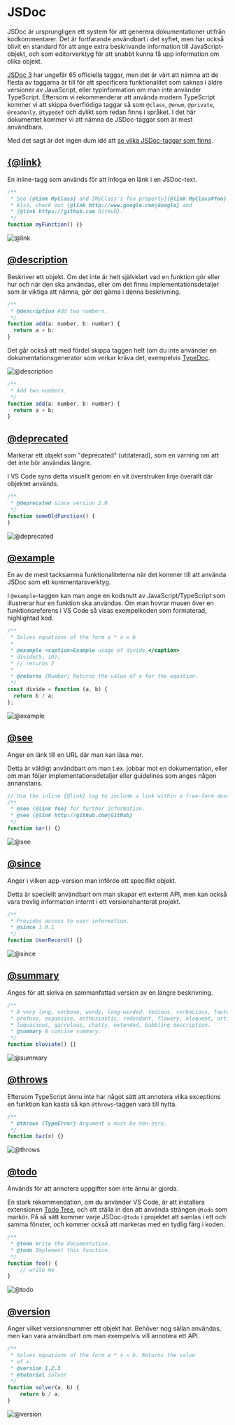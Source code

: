 # JSDoc

JSDoc är ursprungligen ett system för att generera dokumentationer utifrån kodkommentarer. Det är fortfarande användbart i det syftet, men har också blivit en standard för att ange extra beskrivande information till JavaScript-objekt, och som editorverktyg för att snabbt kunna få upp information om olika objekt.

[JSDoc 3](https://jsdoc.app/index.html) har ungefär 65 officiella taggar, men det är värt att nämna att de flesta av taggarna är till för att specificera funktionalitet som saknas i äldre versioner av JavaScript, eller typinformation om man inte använder TypeScript. Eftersom vi rekommenderar att använda modern TypeScript kommer vi att skippa överflödiga taggar så som `@class`, `@enum`, `@private`, `@readonly`, `@typedef` och dylikt som redan finns i språket. I det här dokumentet kommer vi att nämna de JSDoc-taggar som är mest användbara.

Med det sagt är det ingen dum idé att [se vilka JSDoc-taggar som finns](https://jsdoc.app/index.html).

## [{@link}](https://jsdoc.app/tags-inline-link.html)

En inline-tagg som används för att infoga en länk i en JSDoc-text.

```javascript
/**
 * See {@link MyClass} and [MyClass's foo property]{@link MyClass#foo}.
 * Also, check out {@link http://www.google.com|Google} and
 * {@link https://github.com GitHub}.
 */
function myFunction() {}
```

![@link](./assets/JSDoc_Link.png)

## [@description](https://jsdoc.app/tags-description.html)

Beskriver ett objekt. Om det inte är helt självklart vad en funktion gör eller hur och när den ska användas, eller om det finns implementationsdetaljer som är viktiga att nämna, gör det gärna i denna beskrivning.

```javascript
/**
 * @description Add two numbers.
 */
function add(a: number, b: number) {
  return a + b;
}
```

Det går också att med fördel skippa taggen helt (om du inte använder en dokumentationsgenerator som verkar kräva det, exempelvis [TypeDoc](https://typedoc.org/).

![@description](./assets/JSDoc_Description.png)

```javascript
/**
 * Add two numbers.
 */
function add(a: number, b: number) {
  return a + b;
}
```

## [@deprecated](https://jsdoc.app/tags-deprecated.html)

Markerar ett objekt som "deprecated" (utdaterad), som en varning om att det inte bör användas längre.

I VS Code syns detta visuellt genom en vit överstruken linje överallt där objektet används.

```javascript
/**
 * @deprecated since version 2.0
 */
function someOldFunction() {
}
```

![@deprecated](./assets/JSDoc_Deprecated.png)

## [@example](https://jsdoc.app/tags-example.html)

En av de mest tacksamma funktionaliteterna när det kommer till att använda JSDoc som ett kommentarsverktyg.

I `@example`-taggen kan man ange en kodsnutt av JavaScript/TypeScript som illustrerar hur en funktion ska användas. Om man hovrar musen över en funktionsreferens i VS Code så visas exempelkoden som formaterad, highlightad kod.

```javascript
/**
 * Solves equations of the form a * x = b
 *
 * @example <caption>Example usage of divide.</caption>
 * divide(5, 10);
 * // returns 2
 *
 * @returns {Number} Returns the value of x for the equation.
 */
const divide = function (a, b) {
  return b / a;
};
```

![@example](./assets/JSDoc_Example.png)

## [@see](https://jsdoc.app/tags-see.html)

Anger en länk till en URL där man kan läsa mer.

Detta är väldigt användbart om man t.ex. jobbar mot en dokumentation, eller om man följer implementationsdetaljer eller guidelines som anges någon annanstans.

```javascript
// Use the inline {@link} tag to include a link within a free-form description.
/**
 * @see {@link foo} for further information.
 * @see {@link http://github.com|GitHub}
 */
function bar() {}
```

![@see](./assets/JSDoc_See.png)

## [@since](https://jsdoc.app/tags-since.html)

Anger i vilken app-version man införde ett specifikt objekt.

Detta är speciellt användbart om man skapar ett externt API, men kan också vara trevlig information internt i ett versionshanterat projekt.

```javascript
/**
 * Provides access to user information.
 * @since 1.0.1
 */
function UserRecord() {}
```

![@since](./assets/JSDoc_Since.png)

## [@summary](https://jsdoc.app/tags-summary.html)

Anges för att skriva en sammanfattad version av en längre beskrivning.

```javascript
/**
 * A very long, verbose, wordy, long-winded, tedious, verbacious, tautological,
 * profuse, expansive, enthusiastic, redundant, flowery, eloquent, articulate,
 * loquacious, garrulous, chatty, extended, babbling description.
 * @summary A concise summary.
 */
function bloviate() {}
```

![@summary](./assets/JSDoc_Summary.png)

## [@throws](https://jsdoc.app/tags-throws.html)

Eftersom TypeScript ännu inte har något sätt att annotera vilka exceptions en funktion kan kasta så kan `@throws`-taggen vara till nytta.

```javascript
/**
 * @throws {TypeError} Argument x must be non-zero.
 */
function baz(x) {}
```

![@throws](./assets/JSDoc_Throws.png)

## [@todo](https://jsdoc.app/tags-todo.html)

Används för att annotera uppgifter som inte ännu är gjorda.

En stark rekommendation, om du använder VS Code, är att installera extensionen [Todo Tree](https://marketplace.visualstudio.com/items?itemName=Gruntfuggly.todo-tree), och att ställa in den att använda strängen `@todo` som markör. På så sätt kommer varje JSDoc-`@todo` i projektet att samlas i ett och samma fönster, och kommer också att markeras med en tydlig färg i koden.

```javascript
/**
 * @todo Write the documentation.
 * @todo Implement this function.
 */
function foo() {
    // write me
}
```

![@todo](./assets/JSDoc_Todo2.png)

## [@version](https://jsdoc.app/tags-version.html)

Anger vilket versionsnummer ett objekt har. Behöver nog sällan användas, men kan vara användbart om man exempelvis vill annotera ett API.

```javascript
/**
 * Solves equations of the form a * x = b. Returns the value
 * of x.
 * @version 1.2.3
 * @tutorial solver
 */
function solver(a, b) {
    return b / a;
}
```

![@version](./assets/JSDoc_Version.png)
